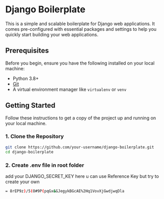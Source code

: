 # Django Boilerplate

This is a simple and scalable boilerplate for Django web applications. It comes pre-configured with essential packages and settings to help you quickly start building your web applications.

## Prerequisites

Before you begin, ensure you have the following installed on your local machine:

- Python 3.8+
- [Git](https://git-scm.com/)
- A virtual environment manager like `virtualenv` or `venv`

## Getting Started

Follow these instructions to get a copy of the project up and running on your local machine.

### 1. Clone the Repository

```bash
git clone https://github.com/your-username/django-boilerplate.git
cd django-boilerplate
```


### 2. Create .env file in root folder
add your DJANGO_SECRET_KEY here u can use Reference Key but try to create your own
```bash
= 8rEP9z)/5(O#9P(pqGx&GJegykBGcAE%2Hq1VovXjGwdjwqDla
```
